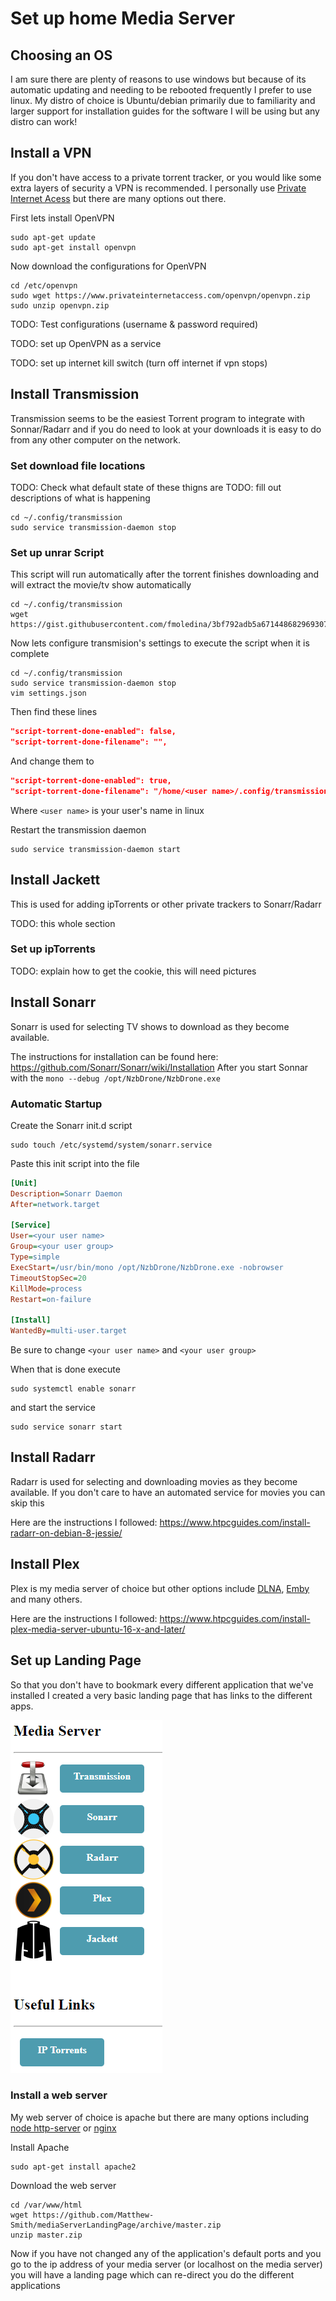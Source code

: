 Set up home Media Server
======

Choosing an OS
------
I am sure there are plenty of reasons to use windows but because of its automatic updating and needing to be rebooted frequently I prefer to use linux. My distro of choice is Ubuntu/debian primarily due to familiarity and larger support for installation guides for the software I will be using but any distro can work!

Install a VPN
------
If you don't have access to a private torrent tracker, or you would like some extra layers of security a VPN is recommended. I personally use [Private Internet Acess](https://www.privateinternetaccess.com/) but there are many options out there.

First lets install OpenVPN
```shell
sudo apt-get update
sudo apt-get install openvpn
```

Now download the configurations for OpenVPN
```shell
cd /etc/openvpn
sudo wget https://www.privateinternetaccess.com/openvpn/openvpn.zip
sudo unzip openvpn.zip
```

TODO: Test configurations (username & password required)

TODO: set up OpenVPN as a service

TODO: set up internet kill switch (turn off internet if vpn stops)


Install Transmission
------
Transmission seems to be the easiest Torrent program to integrate with Sonnar/Radarr and if you do need to look at your downloads it is easy to do from any other computer on the network.

### Set download file locations
TODO: Check what default state of these thigns are
TODO: fill out descriptions of what is happening
```shell
cd ~/.config/transmission
sudo service transmission-daemon stop

```

### Set up unrar Script
This script will run automatically after the torrent finishes downloading and will extract the movie/tv show automatically
```shell
cd ~/.config/transmission
wget https://gist.githubusercontent.com/fmoledina/3bf792adb5a671448682969307c5e515/raw/f4a67b0293aca678ba6844b7ea264d3d0ece46e6/unrarer.sh
```

Now lets configure transmision's settings to execute the script when it is complete
```shell
cd ~/.config/transmission
sudo service transmission-daemon stop
vim settings.json
```

Then find these lines
```json
"script-torrent-done-enabled": false,
"script-torrent-done-filename": "",
```
And change them to 
```json
"script-torrent-done-enabled": true,
"script-torrent-done-filename": "/home/<user name>/.config/transmission/unrarer.sh",
``` 
Where `<user name>` is your user's name in linux

Restart the transmission daemon
```shell
sudo service transmission-daemon start
```

Install Jackett
------
This is used for adding ipTorrents or other private trackers to Sonarr/Radarr

TODO: this whole section

### Set up ipTorrents
TODO: explain how to get the cookie, this will need pictures

Install Sonarr
------
Sonarr is used for selecting TV shows to download as they become available. 

The instructions for installation can be found here:
https://github.com/Sonarr/Sonarr/wiki/Installation
After you start Sonnar with the `mono --debug /opt/NzbDrone/NzbDrone.exe`

### Automatic Startup
Create the Sonarr init.d script
```shell
sudo touch /etc/systemd/system/sonarr.service
```

Paste this init script into the file
```INI
[Unit]
Description=Sonarr Daemon
After=network.target

[Service]
User=<your user name>
Group=<your user group>
Type=simple
ExecStart=/usr/bin/mono /opt/NzbDrone/NzbDrone.exe -nobrowser
TimeoutStopSec=20
KillMode=process
Restart=on-failure

[Install]
WantedBy=multi-user.target
```
Be sure to change `<your user name>` and `<your user group>` 

When that is done execute 
```shell
sudo systemctl enable sonarr
```

and start the service
```shell
sudo service sonarr start
```

Install Radarr
------
Radarr is used for selecting and downloading movies as they become available. If you don't care to have an automated service for movies you can skip this

Here are the instructions I followed:
https://www.htpcguides.com/install-radarr-on-debian-8-jessie/


Install Plex
------
Plex is my media server of choice but other options include [DLNA](https://www.addictivetips.com/ubuntu-linux-tips/set-up-a-dlna-server-on-linux/), [Emby](https://emby.media/) and many others.

Here are the instructions I followed:
https://www.htpcguides.com/install-plex-media-server-ubuntu-16-x-and-later/

Set up Landing Page
------
So that you don't have to bookmark every different application that we've installed I created a very basic landing page that has links to the different apps.

![Landing Page layout](https://raw.githubusercontent.com/Matthew-Smith/mediaServerSetup/master/LandingPage.PNG "Landing Page")

### Install a web server
My web server of choice is apache but there are many options including [node http-server](https://www.npmjs.com/package/http-server) or [nginx](https://www.nginx.com/)


Install Apache
```shell
sudo apt-get install apache2
```

Download the web server
```shell
cd /var/www/html
wget https://github.com/Matthew-Smith/mediaServerLandingPage/archive/master.zip
unzip master.zip
```

Now if you have not changed any of the application's default ports and you go to the ip address of your media server (or localhost on the media server) you will have a landing page which can re-direct you do the different applications
